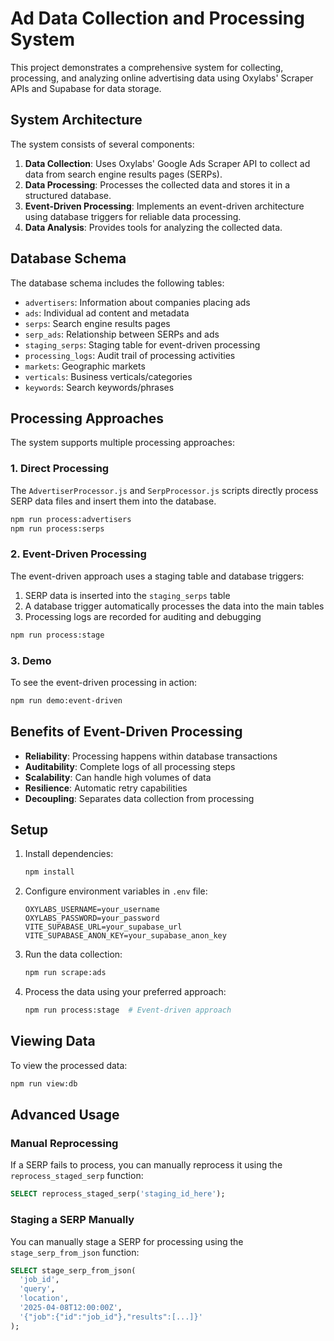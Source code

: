 # Ad Data Collection and Processing System

This project demonstrates a comprehensive system for collecting, processing, and analyzing online advertising data using Oxylabs' Scraper APIs and Supabase for data storage.

## System Architecture

The system consists of several components:

1. **Data Collection**: Uses Oxylabs' Google Ads Scraper API to collect ad data from search engine results pages (SERPs).
2. **Data Processing**: Processes the collected data and stores it in a structured database.
3. **Event-Driven Processing**: Implements an event-driven architecture using database triggers for reliable data processing.
4. **Data Analysis**: Provides tools for analyzing the collected data.

## Database Schema

The database schema includes the following tables:

- `advertisers`: Information about companies placing ads
- `ads`: Individual ad content and metadata
- `serps`: Search engine results pages
- `serp_ads`: Relationship between SERPs and ads
- `staging_serps`: Staging table for event-driven processing
- `processing_logs`: Audit trail of processing activities
- `markets`: Geographic markets
- `verticals`: Business verticals/categories
- `keywords`: Search keywords/phrases

## Processing Approaches

The system supports multiple processing approaches:

### 1. Direct Processing

The `AdvertiserProcessor.js` and `SerpProcessor.js` scripts directly process SERP data files and insert them into the database.

```bash
npm run process:advertisers
npm run process:serps
```

### 2. Event-Driven Processing

The event-driven approach uses a staging table and database triggers:

1. SERP data is inserted into the `staging_serps` table
2. A database trigger automatically processes the data into the main tables
3. Processing logs are recorded for auditing and debugging

```bash
npm run process:stage
```

### 3. Demo

To see the event-driven processing in action:

```bash
npm run demo:event-driven
```

## Benefits of Event-Driven Processing

- **Reliability**: Processing happens within database transactions
- **Auditability**: Complete logs of all processing steps
- **Scalability**: Can handle high volumes of data
- **Resilience**: Automatic retry capabilities
- **Decoupling**: Separates data collection from processing

## Setup

1. Install dependencies:
   ```bash
   npm install
   ```

2. Configure environment variables in `.env` file:
   ```
   OXYLABS_USERNAME=your_username
   OXYLABS_PASSWORD=your_password
   VITE_SUPABASE_URL=your_supabase_url
   VITE_SUPABASE_ANON_KEY=your_supabase_anon_key
   ```

3. Run the data collection:
   ```bash
   npm run scrape:ads
   ```

4. Process the data using your preferred approach:
   ```bash
   npm run process:stage  # Event-driven approach
   ```

## Viewing Data

To view the processed data:

```bash
npm run view:db
```

## Advanced Usage

### Manual Reprocessing

If a SERP fails to process, you can manually reprocess it using the `reprocess_staged_serp` function:

```sql
SELECT reprocess_staged_serp('staging_id_here');
```

### Staging a SERP Manually

You can manually stage a SERP for processing using the `stage_serp_from_json` function:

```sql
SELECT stage_serp_from_json(
  'job_id',
  'query',
  'location',
  '2025-04-08T12:00:00Z',
  '{"job":{"id":"job_id"},"results":[...]}'
);
```